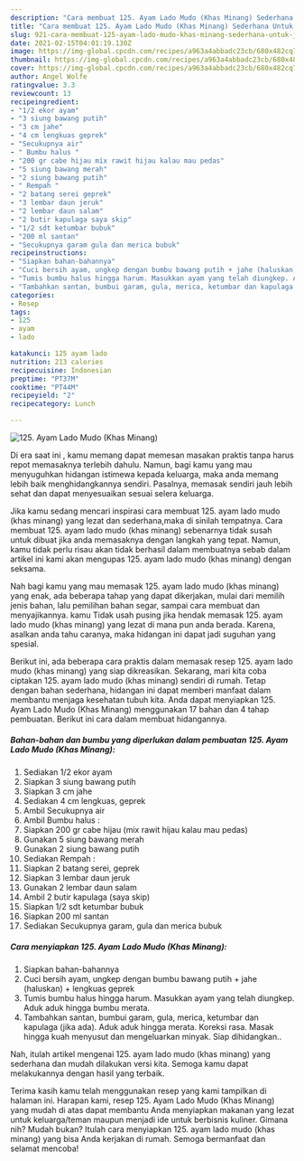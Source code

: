 ```yaml
---
description: "Cara membuat 125. Ayam Lado Mudo (Khas Minang) Sederhana Untuk Jualan"
title: "Cara membuat 125. Ayam Lado Mudo (Khas Minang) Sederhana Untuk Jualan"
slug: 921-cara-membuat-125-ayam-lado-mudo-khas-minang-sederhana-untuk-jualan
date: 2021-02-15T04:01:19.130Z
image: https://img-global.cpcdn.com/recipes/a963a4abbadc23cb/680x482cq70/125-ayam-lado-mudo-khas-minang-foto-resep-utama.jpg
thumbnail: https://img-global.cpcdn.com/recipes/a963a4abbadc23cb/680x482cq70/125-ayam-lado-mudo-khas-minang-foto-resep-utama.jpg
cover: https://img-global.cpcdn.com/recipes/a963a4abbadc23cb/680x482cq70/125-ayam-lado-mudo-khas-minang-foto-resep-utama.jpg
author: Angel Wolfe
ratingvalue: 3.3
reviewcount: 13
recipeingredient:
- "1/2 ekor ayam"
- "3 siung bawang putih"
- "3 cm jahe"
- "4 cm lengkuas geprek"
- "Secukupnya air"
- " Bumbu halus "
- "200 gr cabe hijau mix rawit hijau kalau mau pedas"
- "5 siung bawang merah"
- "2 siung bawang putih"
- " Rempah "
- "2 batang serei geprek"
- "3 lembar daun jeruk"
- "2 lembar daun salam"
- "2 butir kapulaga saya skip"
- "1/2 sdt ketumbar bubuk"
- "200 ml santan"
- "Secukupnya garam gula dan merica bubuk"
recipeinstructions:
- "Siapkan bahan-bahannya"
- "Cuci bersih ayam, ungkep dengan bumbu bawang putih + jahe (haluskan) + lengkuas geprek"
- "Tumis bumbu halus hingga harum. Masukkan ayam yang telah diungkep. Aduk aduk hingga bumbu merata."
- "Tambahkan santan, bumbui garam, gula, merica, ketumbar dan kapulaga (jika ada). Aduk aduk hingga merata. Koreksi rasa. Masak hingga kuah menyusut dan mengeluarkan minyak. Siap dihidangkan.."
categories:
- Resep
tags:
- 125
- ayam
- lado

katakunci: 125 ayam lado 
nutrition: 213 calories
recipecuisine: Indonesian
preptime: "PT37M"
cooktime: "PT44M"
recipeyield: "2"
recipecategory: Lunch

---
```



![125. Ayam Lado Mudo (Khas Minang)](https://img-global.cpcdn.com/recipes/a963a4abbadc23cb/680x482cq70/125-ayam-lado-mudo-khas-minang-foto-resep-utama.jpg)

Di era  saat ini , kamu memang dapat memesan masakan praktis tanpa harus repot memasaknya terlebih dahulu. Namun, bagi kamu yang mau menyuguhkan hidangan istimewa kepada keluarga, maka anda memang lebih baik menghidangkannya sendiri. Pasalnya, memasak sendiri jauh lebih sehat dan dapat menyesuaikan sesuai selera keluarga.

Jika kamu sedang mencari inspirasi cara membuat 125. ayam lado mudo (khas minang) yang lezat dan sederhana,maka di sinilah tempatnya. Cara membuat 125. ayam lado mudo (khas minang)  sebenarnya tidak susah untuk dibuat jika anda memasaknya dengan langkah yang tepat. Namun, kamu tidak perlu risau akan tidak berhasil dalam membuatnya 
sebab dalam artikel ini kami akan mengupas 125. ayam lado mudo (khas minang) dengan seksama.  



Nah bagi kamu yang mau memasak 125. ayam lado mudo (khas minang) yang enak, ada beberapa tahap yang dapat dikerjakan, mulai dari memilih jenis bahan, lalu pemilihan bahan segar, sampai cara membuat dan menyajikannya. kamu Tidak usah pusing jika hendak memasak 125. ayam lado mudo (khas minang) yang lezat di mana pun anda berada. Karena, asalkan anda  tahu caranya, maka hidangan ini dapat jadi suguhan yang spesial.

Berikut ini, ada beberapa cara praktis  dalam memasak resep 125. ayam lado mudo (khas minang) yang siap dikreasikan. Sekarang, mari kita coba ciptakan 125. ayam lado mudo (khas minang) sendiri di rumah. Tetap dengan bahan sederhana, hidangan ini dapat memberi manfaat dalam membantu menjaga kesehatan tubuh kita. Anda dapat menyiapkan 125. Ayam Lado Mudo (Khas Minang) menggunakan 17 bahan dan 4 tahap pembuatan. Berikut ini cara dalam membuat hidangannya.

<!--inarticleads1-->

##### Bahan-bahan dan bumbu yang diperlukan dalam pembuatan 125. Ayam Lado Mudo (Khas Minang):

1. Sediakan 1/2 ekor ayam
1. Siapkan 3 siung bawang putih
1. Siapkan 3 cm jahe
1. Sediakan 4 cm lengkuas, geprek
1. Ambil Secukupnya air
1. Ambil  Bumbu halus :
1. Siapkan 200 gr cabe hijau (mix rawit hijau kalau mau pedas)
1. Gunakan 5 siung bawang merah
1. Gunakan 2 siung bawang putih
1. Sediakan  Rempah :
1. Siapkan 2 batang serei, geprek
1. Siapkan 3 lembar daun jeruk
1. Gunakan 2 lembar daun salam
1. Ambil 2 butir kapulaga (saya skip)
1. Siapkan 1/2 sdt ketumbar bubuk
1. Siapkan 200 ml santan
1. Sediakan Secukupnya garam, gula dan merica bubuk




<!--inarticleads2-->

##### Cara menyiapkan 125. Ayam Lado Mudo (Khas Minang):

1. Siapkan bahan-bahannya
1. Cuci bersih ayam, ungkep dengan bumbu bawang putih + jahe (haluskan) + lengkuas geprek
1. Tumis bumbu halus hingga harum. Masukkan ayam yang telah diungkep. Aduk aduk hingga bumbu merata.
1. Tambahkan santan, bumbui garam, gula, merica, ketumbar dan kapulaga (jika ada). Aduk aduk hingga merata. Koreksi rasa. Masak hingga kuah menyusut dan mengeluarkan minyak. Siap dihidangkan..




Nah, itulah artikel mengenai  125. ayam lado mudo (khas minang)  yang sederhana dan mudah dilakukan versi kita. Semoga kamu dapat melakukannya dengan hasil yang terbaik. 

Terima kasih kamu telah menggunakan resep yang kami tampilkan di halaman ini. Harapan kami, resep  125. Ayam Lado Mudo (Khas Minang) yang mudah di atas dapat membantu Anda menyiapkan makanan yang lezat untuk keluarga/teman maupun menjadi ide untuk berbisnis kuliner. Gimana nih? Mudah bukan? Itulah cara menyiapkan 125. ayam lado mudo (khas minang) yang bisa Anda kerjakan di rumah. Semoga bermanfaat dan selamat mencoba!

